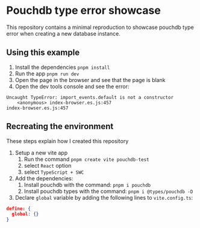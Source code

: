 # Pouchdb type error showcase

This repository contains a minimal reproduction to showcase pouchdb type error when creating a new database instance.

## Using this example
1. Install the dependencies `pnpm install`
2. Run the app `pnpm run dev`
3. Open the page in the browser and see that the page is blank
4. Open the dev tools console and see the error:

```
Uncaught TypeError: import_events.default is not a constructor
    <anonymous> index-browser.es.js:457
index-browser.es.js:457
```

## Recreating the environment
These steps explain how I created this repository

1. Setup a new vite app
    1. Run the command `pnpm create vite pouchdb-test`
    2. select `React` option
    3. select `TypeScript + SWC`
2. Add the dependencies:
    1. Install pouchdb with the command: `pnpm i pouchdb`
    2. Install pouchdb types with the command: `pnpm i @types/pouchdb -D`
3. Declare `global` variable by adding the following lines to `vite.config.ts`:

```json
define: {
  global: {}
}
```

